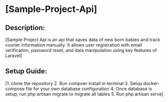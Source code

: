 # [Sample-Project-Api]

## Description:
[Sample Project Api is an api that saves data of new born babies and track courier information manually. It allows user registration with email verification, password reset, and data manipulation using key features of Laravel]

## Setup Guide:
[1. clone the repository
2. Run compoer install in terminal
3. Setup docker-compose file for your own database configuration
4. Once database is setup, run php artisan migrate to migrate all tables
5. Run php artisan serve]




